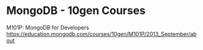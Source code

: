 MongoDB - 10gen Courses
=========

M101P: MongoDB for Developers
https://education.mongodb.com/courses/10gen/M101P/2013_September/about

